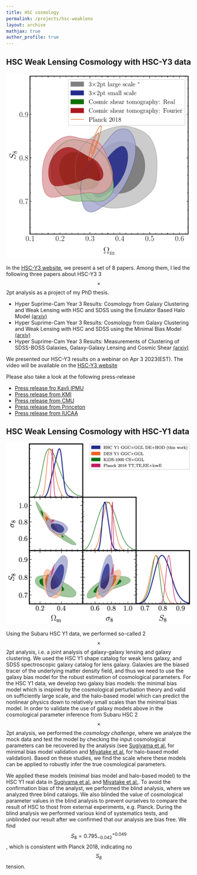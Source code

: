 ```yaml
---
title: HSC cosmology
permalink: /projects/hsc-weaklens
layout: archive
mathjax: true
author_profile: true
---
```


## HSC Weak Lensing Cosmology with HSC-Y3 data
![hsc-weaklens-y3](/assets/images/hscweaklensy3all.png)

In the [HSC-Y3 website](https://hsc-release.mtk.nao.ac.jp/doc/index.php/wly3/), we present a set of 8 papers. Among them, I led the following three papers about HSC-Y3 3$$\times$$2pt analysis as a project of my PhD thesis.
- Hyper Suprime-Cam Year 3 Results: Cosmology from Galaxy Clustering and Weak Lensing with HSC and SDSS using the Emulator Based Halo Model [(arxiv)](https://arxiv.org/abs/2304.00704)
- Hyper Suprime-Cam Year 3 Results: Cosmology from Galaxy Clustering and Weak Lensing with HSC and SDSS using the Minimal Bias Model [(arxiv)](https://arxiv.org/abs/2304.00705)
- Hyper Suprime-Cam Year 3 Results: Measurements of Clustering of SDSS-BOSS Galaxies, Galaxy-Galaxy Lensing and Cosmic Shear [(arxiv)](https://arxiv.org/abs/2304.00703)

We presented our HSC-Y3 results on a webinar on Apr 3 2023(EST). The video will be available on the [HSC-Y3 website](https://hsc-release.mtk.nao.ac.jp/doc/index.php/wly3/)

Please also take a look at the following press-release
- [Press release fro Kavli IPMU](https://www.ipmu.jp/en/20230404-darkmatter)
- [Press release from KMI](https://www.nagoya-u.ac.jp/researchinfo/result/2023/04/---hsc.html)
- [Press release from CMU](https://www.cmu.edu/physics/news-events/2023/0403_hsc-dark-matter.html)
- [Press release from Princeton](https://www.princeton.edu/news/2023/04/03/how-see-invisible-using-dark-matter-distribution-test-our-cosmological-model)
- [Press release from IUCAA](https://web.iucaa.in/news/GLIDM/)

## HSC Weak Lensing Cosmology with HSC-Y1 data 
![hsc-weaklens-y1](/assets/images/hscweaklensy1.jpg)

Using the Subaru HSC Y1 data, we performed so-called 2$$\times$$2pt analysis, i.e. a joint analysis of galaxy-galaxy lensing and galaxy clustering.
We used the HSC Y1 shape catalog for weak lens galaxy, and SDSS spectroscopic galaxy catalog for lens galaxy.
Galaxies are the biased tracer of the underlying matter density field, and thus we need to use the galaxy bias model for the robust estimation of cosmological parameters.
For the HSC Y1 data, we develop two galaxy bias models: the minimal bias model which is inspired by the cosmological perturbation theory and valid on sufficiently large scale, and the halo-based model which can predict the nonlinear physics down to relatively small scales than the minimal bias model.
In order to validate the use of galaxy models above in the cosmological parameter inference from Subaru HSC 2$$\times$$2pt analysis, we performed the _cosmology challenge_, where we analyze the mock data and test the model by checking the input cosmological parameters can be recovered by the analysis (see [Sugiyama et al.](https://arxiv.org/abs/2008.06873) for minimal bias model validation and [Miyatake et al.](https://arxiv.org/abs/2101.00113) for halo-based model validation).
Based on these studies, we find the scale where these models can be applied to robustly infer the true cosmological parameters.

We applied these models (minimal bias model and halo-based model) to the HSC Y1 real data in [Sugiyama et al.](https://arxiv.org/abs/2111.10966) and [Miyatake et al.](https://arxiv.org/abs/2111.02419).
To avoid the confirmation bias of the analyst, we performed the blind analysis, where we analyzed three blind catalogs. We also blinded the value of cosmological parameter values in the blind analysis to prevent ourselves to compare the result of HSC to thost from external experiments, e.g. Planck.
During the blind analysis we performed various kind of systematics tests, and unblinded our result after we confirmed that our analysis are bias free.
We find $$S_8=0.795^{+0.049}_{−0.042}$$, which is consistent with Planck 2018, indicating no $$S_8$$ tension.
